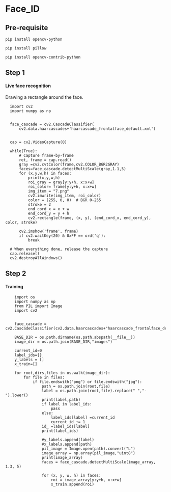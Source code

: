 # Face_ID

## Pre-requisite

    pip install opencv-python
    
    pip install pillow
    
    pip install opencv-contrib-python
 
## Step 1

#### Live face recognition

Drawing a rectangle around the face.

      
      import cv2
      import numpy as np


      face_cascade = cv2.CascadeClassifier(
          cv2.data.haarcascades+'haarcascade_frontalface_default.xml')
     

      cap = cv2.VideoCapture(0)

      while(True):
          # Capture frame-by-frame
          ret, frame = cap.read()
          gray =cv2.cvtColor(frame,cv2.COLOR_BGR2GRAY)
          faces=face_cascade.detectMultiScale(gray,1.1,5)
          for (x,y,w,h) in faces:
              print(x,y,w,h)
              roi_gray = gray[y:y+h, x:x+w] 
              roi_color= frame[y:y+h, x:x+w]
              img_item = "7.png"
              cv2.imwrite(img_item, roi_color)
              color = (255, 0, 0)  # BGR 0-255
              stroke = 2
              end_cord_x = x + w
              end_cord_y = y + h
              cv2.rectangle(frame, (x, y), (end_cord_x, end_cord_y), color, stroke)

          cv2.imshow('frame', frame)
          if cv2.waitKey(20) & 0xFF == ord('q'):
              break

      # When everything done, release the capture
      cap.release()
      cv2.destroyAllWindows()

## Step 2

#### Training

        import os
        import numpy as np 
        from PIL import Image
        import cv2


        face_cascade = cv2.CascadeClassifier(cv2.data.haarcascades+"haarcascade_frontalface_default.xml")

        BASE_DIR = os.path.dirname(os.path.abspath(__file__))
        image_dir = os.path.join(BASE_DIR,"images")

        current_id=0
        label_ids={}
        y_labels = []
        x_train=[]

        for root,dirs,files in os.walk(image_dir):
            for file in files:
                if file.endswith("png") or file.endswith("jpg"):
                    path = os.path.join(root,file)
                    label = os.path.join(root,file).replace(" ","-").lower()
                    print(label,path)
                    if label in label_ids:
                        pass
                    else:
                        label_ids[label] =current_id
                        current_id += 1
                    id_ =label_ids[label]
                    print(label_ids)

                    #y_labels.append(label)
                    #x_labels.append(path)
                    pil_image = Image.open(path).convert("L")
                    image_array = np.array(pil_image,"uint8")
                    print(image_array)
                    faces = face_cascade.detectMultiScale(image_array, 1.3, 5)

                    for (x, y, w, h) in faces:
                        roi = image_array[y:y+h, x:x+w]
                        x_train.append(roi)




